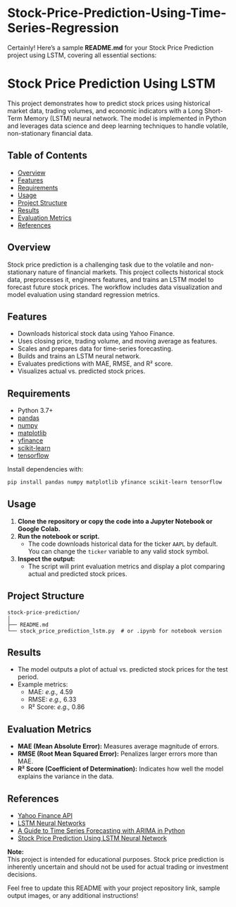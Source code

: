 # Stock-Price-Prediction-Using-Time-Series-Regression
Certainly! Here’s a sample **README.md** for your Stock Price Prediction project using LSTM, covering all essential sections:

# Stock Price Prediction Using LSTM

This project demonstrates how to predict stock prices using historical market data, trading volumes, and economic indicators with a Long Short-Term Memory (LSTM) neural network. The model is implemented in Python and leverages data science and deep learning techniques to handle volatile, non-stationary financial data.

## Table of Contents

- [Overview](#overview)
- [Features](#features)
- [Requirements](#requirements)
- [Usage](#usage)
- [Project Structure](#project-structure)
- [Results](#results)
- [Evaluation Metrics](#evaluation-metrics)
- [References](#references)

## Overview

Stock price prediction is a challenging task due to the volatile and non-stationary nature of financial markets. This project collects historical stock data, preprocesses it, engineers features, and trains an LSTM model to forecast future stock prices. The workflow includes data visualization and model evaluation using standard regression metrics.

## Features

- Downloads historical stock data using Yahoo Finance.
- Uses closing price, trading volume, and moving average as features.
- Scales and prepares data for time-series forecasting.
- Builds and trains an LSTM neural network.
- Evaluates predictions with MAE, RMSE, and R² score.
- Visualizes actual vs. predicted stock prices.

## Requirements

- Python 3.7+
- [pandas](https://pandas.pydata.org/)
- [numpy](https://numpy.org/)
- [matplotlib](https://matplotlib.org/)
- [yfinance](https://github.com/ranaroussi/yfinance)
- [scikit-learn](https://scikit-learn.org/)
- [tensorflow](https://www.tensorflow.org/)

Install dependencies with:
```bash
pip install pandas numpy matplotlib yfinance scikit-learn tensorflow
```

## Usage

1. **Clone the repository or copy the code into a Jupyter Notebook or Google Colab.**
2. **Run the notebook or script.**
   - The code downloads historical data for the ticker `AAPL` by default. You can change the `ticker` variable to any valid stock symbol.
3. **Inspect the output:**
   - The script will print evaluation metrics and display a plot comparing actual and predicted stock prices.

## Project Structure

```
stock-price-prediction/
│
├── README.md
└── stock_price_prediction_lstm.py  # or .ipynb for notebook version
```

## Results

- The model outputs a plot of actual vs. predicted stock prices for the test period.
- Example metrics:
  - MAE: *e.g.,* 4.59
  - RMSE: *e.g.,* 6.33
  - R² Score: *e.g.,* 0.86

 

## Evaluation Metrics

- **MAE (Mean Absolute Error):** Measures average magnitude of errors.
- **RMSE (Root Mean Squared Error):** Penalizes larger errors more than MAE.
- **R² Score (Coefficient of Determination):** Indicates how well the model explains the variance in the data.

## References

- [Yahoo Finance API](https://finance.yahoo.com/)
- [LSTM Neural Networks](https://colah.github.io/posts/2015-08-Understanding-LSTMs/)
- [A Guide to Time Series Forecasting with ARIMA in Python](https://towardsdatascience.com/)
- [Stock Price Prediction Using LSTM Neural Network](https://www.analyticsvidhya.com/)

**Note:**  
This project is intended for educational purposes. Stock price prediction is inherently uncertain and should not be used for actual trading or investment decisions.

Feel free to update this README with your project repository link, sample output images, or any additional instructions!
